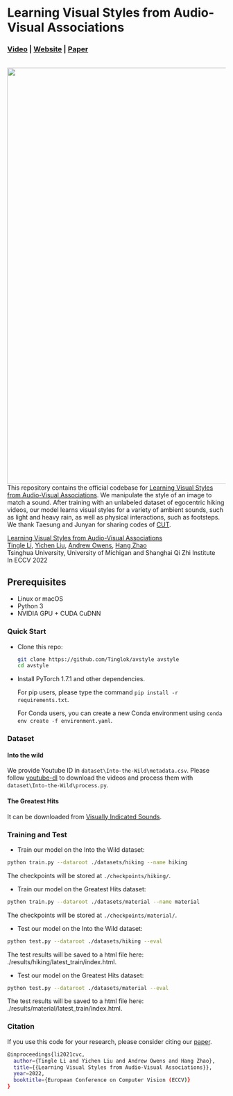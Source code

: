 

# Learning Visual Styles from Audio-Visual Associations

###  [Video](https://youtu.be/dskiUJuW-h4) | [Website](https://tinglok.netlify.app/files/avstyle) | [Paper](https://arxiv.org/abs/2205.05072)

<br>

<img src="figs/gif_avstyle.gif" align="right" width=960>

<br><br><br><br>

This repository contains the official codebase for [Learning Visual Styles from Audio-Visual Associations](https://arxiv.org/abs/2205.05072). We manipulate the style of an image to match a sound. After training with an unlabeled dataset of egocentric hiking videos, our model learns visual styles for a variety of ambient sounds, such as light and heavy rain, as well as physical interactions, such as footsteps. We thank Taesung and Junyan for sharing codes of [CUT](https://github.com/taesungp/contrastive-unpaired-translation).



[Learning Visual Styles from Audio-Visual Associations](http://tinglok.netlify.app/files/avstyle)  
[Tingle Li](https://tinglok.netlify.app/), [Yichen Liu](https://www.linkedin.com/in/yichen-liu-751804176/), [Andrew Owens](https://andrewowens.com/), [Hang Zhao](https://hangzhaomit.github.io/)<br>
Tsinghua University, University of Michigan and Shanghai Qi Zhi Institute<br>
In ECCV 2022

## Prerequisites

- Linux or macOS
- Python 3
- NVIDIA GPU + CUDA CuDNN

### Quick Start

- Clone this repo:

  ```bash
  git clone https://github.com/Tinglok/avstyle avstyle
  cd avstyle
  ```

- Install PyTorch 1.7.1 and other dependencies.

  For pip users, please type the command `pip install -r requirements.txt`.

  For Conda users,  you can create a new Conda environment using `conda env create -f environment.yaml`.

### Dataset

#### Into the wild

We provide Youtube ID in `dataset\Into-the-Wild\metadata.csv`. Please follow [youtube-dl](https://github.com/ytdl-org/youtube-dl) to download the videos and process them with `dataset\Into-the-Wild\process.py`.

#### The Greatest Hits

It can be downloaded from [Visually Indicated Sounds](https://andrewowens.com/vis/).

### Training and Test

- Train our model on the Into the Wild dataset:
```bash
python train.py --dataroot ./datasets/hiking --name hiking
```
The checkpoints will be stored at `./checkpoints/hiking/`.

- Train our model on the Greatest Hits dataset:
```bash
python train.py --dataroot ./datasets/material --name material
```
The checkpoints will be stored at `./checkpoints/material/`.

- Test our model on the Into the Wild dataset:
```bash
python test.py --dataroot ./datasets/hiking --eval
```
The test results will be saved to a html file here: ./results/hiking/latest_train/index.html.

- Test our model on the Greatest Hits dataset:
```bash
python test.py --dataroot ./datasets/material --eval
```
The test results will be saved to a html file here: ./results/material/latest_train/index.html.

### Citation

If you use this code for your research, please consider citing our [paper](https://arxiv.org/abs/2205.05072).

```bash
@inproceedings{li2021cvc,
  author={Tingle Li and Yichen Liu and Andrew Owens and Hang Zhao},
  title={{Learning Visual Styles from Audio-Visual Associations}},
  year=2022,
  booktitle={European Conference on Computer Vision (ECCV)}
}
```